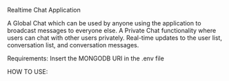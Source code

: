 Realtime Chat Application

A Global Chat which can be used by anyone using the application to broadcast messages to everyone else.
A Private Chat functionality where users can chat with other users privately.
Real-time updates to the user list, conversation list, and conversation messages.

Requirements:
Insert the MONGODB URI in the .env file

HOW TO USE:


